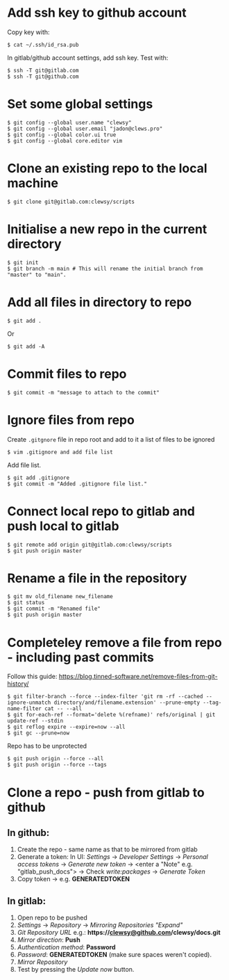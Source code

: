 # Add ssh key to github account
Copy key with:
```shell
$ cat ~/.ssh/id_rsa.pub
```
In gitlab/github account settings, add ssh key.
Test with:
```shell
$ ssh -T git@gitlab.com
$ ssh -T git@github.com
```

# Set some global settings
```shell
$ git config --global user.name "clewsy"
$ git config --global user.email "jadon@clews.pro"
$ git config --global color.ui true
$ git config --global core.editor vim
```

# Clone an existing repo to the local machine
```shell
$ git clone git@gitlab.com:clewsy/scripts
```

# Initialise a new repo in the current directory
```shell
$ git init
$ git branch -m main # This will rename the initial branch from "master" to "main".
```

# Add all files in directory to repo
```shell
$ git add .
```
Or
```shell
$ git add -A
```

# Commit files to repo
```shell
$ git commit -m "message to attach to the commit"
```

# Ignore files from repo
Create ```.gitgnore``` file in repo root and add to it a list of files to be ignored
```shell
$ vim .gitignore and add file list
```
Add file list.
```shell
$ git add .gitignore
$ git commit -m "Added .gitignore file list."
```

# Connect local repo to gitlab and push local to gitlab
```shell
$ git remote add origin git@gitlab.com:clewsy/scripts
$ git push origin master
```

# Rename a file in the repository
```shell
$ git mv old_filename new_filename
$ git status
$ git commit -m "Renamed file"
$ git push origin master
```

# Completeley remove a file from repo - including past commits
Follow this guide:
https://blog.tinned-software.net/remove-files-from-git-history/
```shell
$ git filter-branch --force --index-filter 'git rm -rf --cached --ignore-unmatch directory/and/filename.extension' --prune-empty --tag-name-filter cat -- --all
$ git for-each-ref --format='delete %(refname)' refs/original | git update-ref --stdin
$ git reflog expire --expire=now --all
$ git gc --prune=now
```
Repo has to be unprotected
```shell
$ git push origin --force --all
$ git push origin --force --tags
```

# Clone a repo - push from gitlab to github
## In github:
1. Create the repo - same name as that to be mirrored from gitlab
2. Generate a token: In UI: *Settings* -> *Developer Settings* -> *Personal access tokens* -> *Generate new token* -> <enter a "Note" e.g. "gitlab_push_docs"> -> Check *write:packages* -> *Generate Token*
3. Copy token -> e.g. **GENERATEDTOKEN**

## In gitlab:
1. Open repo to be pushed
2. *Settings* -> *Repository* -> *Mirroring Repositories "Expand"*
3. *Git Repository URL* e.g.: **https://clewsy@github.com/clewsy/docs.git**
4. *Mirror direction*: **Push**
5. *Authentication method*: **Password**
6. *Password*: **GENERATEDTOKEN** (make sure spaces weren't copied).
7. *Mirror Repository*
8. Test by pressing the *Update now* button.

